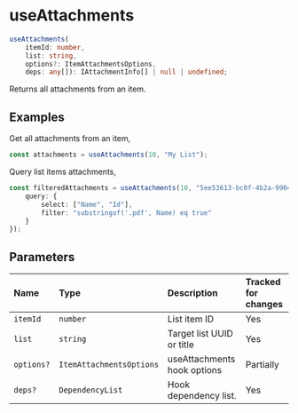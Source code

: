 # useAttachments

```typescript
useAttachments(
	itemId: number,
	list: string,
	options?: ItemAttachmentsOptions,
	deps: any[]): IAttachmentInfo[] | null | undefined;
```

Returns all attachments from an item.

## Examples

Get all attachments from an item,
```typescript
const attachments = useAttachments(10, "My List");
```

Query list items attachments,
```typescript
const filteredAttachments = useAttachments(10, "5ee53613-bc0f-4b2a-9904-b21afd8431a7", {
	query: {
		select: ["Name", "Id"],
		filter: "substringof('.pdf', Name) eq true"
	}
});
```
## Parameters

| Name | Type | Description | Tracked for changes |
| :------ | :------ | :------ | :--------|
| `itemId` | `number` | List item ID | Yes |
| `list` | `string` | Target list UUID or title | Yes |
| `options?` | `ItemAttachmentsOptions` | useAttachments hook options | Partially |
| `deps?` | `DependencyList` | Hook dependency list. | Yes |

